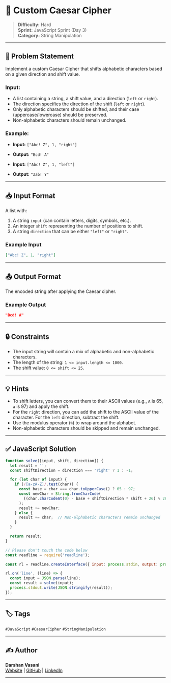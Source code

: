 # 🧩 Custom Caesar Cipher

> **Difficulty:** Hard  
> **Sprint:** JavaScript Sprint (Day 3)  
> **Category:** String Manipulation

---

## 📝 Problem Statement

Implement a custom Caesar Cipher that shifts alphabetic characters based on a given direction and shift value.

### Input:
- A list containing a string, a shift value, and a direction (`left` or `right`).
- The direction specifies the direction of the shift (`left` or `right`).
- Only alphabetic characters should be shifted, and their case (uppercase/lowercase) should be preserved.
- Non-alphabetic characters should remain unchanged.

### Example:

- **Input:** `["Abc! Z", 1, "right"]`
- **Output:** `"Bcd! A"`

- **Input:** `["Abc! Z", 1, "left"]`
- **Output:** `"Zab! Y"`

---

## 📥 Input Format

A list with:
1. A string `input` (can contain letters, digits, symbols, etc.).
2. An integer `shift` representing the number of positions to shift.
3. A string `direction` that can be either `"left"` or `"right"`.

### Example Input

```json
["Abc! Z", 1, "right"]
```

---

## 📤 Output Format

The encoded string after applying the Caesar cipher.

### Example Output

```json
"Bcd! A"
```

---

## 🔒 Constraints

- The input string will contain a mix of alphabetic and non-alphabetic characters.
- The length of the string: `1 <= input.length <= 1000`.
- The shift value: `0 <= shift <= 25`.

---

## 💡 Hints

- To shift letters, you can convert them to their ASCII values (e.g., `A` is 65, `a` is 97) and apply the shift.
- For the `right` direction, you can add the shift to the ASCII value of the character. For the `left` direction, subtract the shift.
- Use the modulus operator (`%`) to wrap around the alphabet.
- Non-alphabetic characters should be skipped and remain unchanged.

---

## ✅ JavaScript Solution

```js
function solve([input, shift, direction]) {
  let result = '';
  const shiftDirection = direction === 'right' ? 1 : -1;

  for (let char of input) {
    if (/[a-zA-Z]/.test(char)) {
      const base = char === char.toUpperCase() ? 65 : 97;
      const newChar = String.fromCharCode(
        ((char.charCodeAt(0) - base + shiftDirection * shift + 26) % 26) + base
      );
      result += newChar;
    } else {
      result += char;  // Non-alphabetic characters remain unchanged
    }
  }

  return result;
}

// Please don't touch the code below
const readline = require('readline');

const rl = readline.createInterface({ input: process.stdin, output: process.stdout });

rl.on('line', (line) => {
  const input = JSON.parse(line);
  const result = solve(input);
  process.stdout.write(JSON.stringify(result));
});
```

---

## 🏷️ Tags

`#JavaScript` `#CaesarCipher` `#StringManipulation`

---

## ✍️ Author

**Darshan Vasani**  
[Website](https://dpvasani56.vercel.app/) | [GitHub](https://github.com/dpvasani) | [LinkedIn](https://linkedin.com/in/dpvasani56)

---
